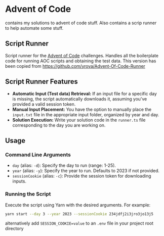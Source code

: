 # Advent of Code

contains my solutions to advent of code stuff. Also contains a scrip runner to help automate some stuff.

## Script Runner

Script runner for the [Advent of Code](https://adventofcode.com/) challenges. Handles all the boilerplate code for running AOC scripts and obtaining the test data.
This version has been copied from https://github.com/yrova/Advent-Of-Code-Runner

## Script Runner Features

- **Automatic Input (Test data) Retrieval:** If an input file for a specific day is missing, the script automatically downloads it, assuming you've provided a valid session token.
- **Manual Input Placement:** You have the option to manually place the `input.txt` file in the appropriate input folder, organized by year and day.
- **Solution Execution:** Write your solution code in the `runner.ts` file corresponding to the day you are working on.

## Usage

### Command Line Arguments

- `day` (alias: `-d`): Specify the day to run (range: 1-25).
- `year` (alias: `-y`): Specify the year to run. Defaults to 2023 if not provided.
- `sessionCookie` (alias: `-c`): Provide the session token for downloading inputs.

### Running the Script

Execute the script using Yarn with the desired arguments. For example:

```bash
yarn start --day 3 --year 2023 --sessionCookie 234jdfj2i3jro3jo13j5
```

alternatively add `SESSION_COOKIE=value` to an `.env` file in your project root directory
